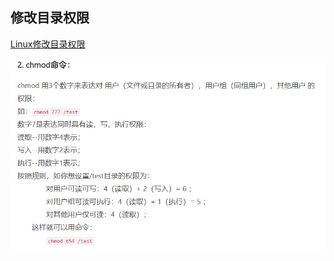 ## 修改目录权限

[Linux修改目录权限](https://www.jianshu.com/p/ac4e994a47e2)

<img src="https://raw.githubusercontent.com/kongyan66/Img-for-md/master/img/image-20220929222723402.png" alt="image-20220929222723402" style="zoom:80%;" />